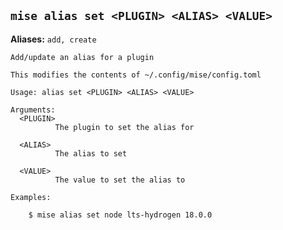 ## `mise alias set <PLUGIN> <ALIAS> <VALUE>`

**Aliases:** `add, create`

```text
Add/update an alias for a plugin

This modifies the contents of ~/.config/mise/config.toml

Usage: alias set <PLUGIN> <ALIAS> <VALUE>

Arguments:
  <PLUGIN>
          The plugin to set the alias for

  <ALIAS>
          The alias to set

  <VALUE>
          The value to set the alias to

Examples:

    $ mise alias set node lts-hydrogen 18.0.0
```
